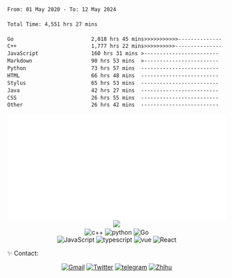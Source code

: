 <!--START_SECTION:waka-->

```txt
From: 01 May 2020 - To: 12 May 2024

Total Time: 4,551 hrs 27 mins

Go                         2,018 hrs 45 mins>>>>>>>>>>>--------------   44.35 %
C++                        1,777 hrs 22 mins>>>>>>>>>>---------------   39.05 %
JavaScript                 160 hrs 31 mins >------------------------   03.53 %
Markdown                   90 hrs 53 mins  >------------------------   02.00 %
Python                     73 hrs 57 mins  -------------------------   01.63 %
HTML                       66 hrs 48 mins  -------------------------   01.47 %
Stylus                     65 hrs 53 mins  -------------------------   01.45 %
Java                       42 hrs 27 mins  -------------------------   00.93 %
CSS                        26 hrs 55 mins  -------------------------   00.59 %
Other                      26 hrs 42 mins  -------------------------   00.59 %
```

<!--END_SECTION:waka-->

<div>
<img align='left' src="https://github.com/fengwei2002/fengwei2002/blob/main/calendar.svg">

<p align="center">
    <img src="https://readme-typing-svg.demolab.com?font=Fira+Code&weight=900&size=19&duration=4999&pause=1000&color=9400D3&background=BCFFFE00&center=true&vCenter=true&random=false&width=215&lines=func[tion]+dfs" height="64" algin="center"/>
      </br>
  <img alt="c++" src="https://img.shields.io/badge/C++-f34b7d?style=flat-square&logo=c%2b%2b">
  <img alt="python" src="https://img.shields.io/badge/Python-3572a5?style=flat-square&logo=python&logoColor=white">
  <img alt="Go" src="https://img.shields.io/badge/Go-142857?style=flat-square&logo=Go">
  </br>
  <img alt="JavaScript" src="https://img.shields.io/badge/JavaScript-000000?style=flat-square&logo=javascript">
  <img alt="typescript" src="https://img.shields.io/badge/TypeScript-1a0dab?style=flat-square&logo=typescript">
  <img alt="vue" src="https://img.shields.io/badge/Vue.js-007777?style=flat-square&logo=vue.js">
  <img alt="React" src="https://img.shields.io/badge/React-3572a5?style=flat-square&logo=React&logoColor=9cf">
  </br>
</p>

✨ Contact:

<p align="center">
    <a href="mailto:funcdfs@gmail.com" target="_blank"><img src="https://img.shields.io/badge/Gmail-c14438.svg?&style=flat-square&logo=gmail&logoColor=white" alt="Gmail"></a>
  <a href="https://twitter.com/funcdfs" target="_blank"><img src="https://img.shields.io/badge/Twitter-1ca0f1.svg?&style=flat-square&logo=twitter&logoColor=white" alt="Twitter"></a>
  <a href="https://t.me/neverdo" target="_blank"><img src="https://img.shields.io/badge/Telegram-262968.svg?&style=flat-square&logo=telegram&logoColor=white" alt="telegram"></a>
<a href="https://www.zhihu.com/people/kwmwmwnw" target="_blank"><img src="https://img.shields.io/badge/Zhihu-0084FF.svg?&style=flat-square&logo=Zhihu&logoColor=white" alt="Zhihu"></a>

</p>

</div> 

<!--! 

<img align='left' alt="isocalendar" src="https://github.com/fengwei2002/fengwei2002/blob/main/activity.svg">



-->
